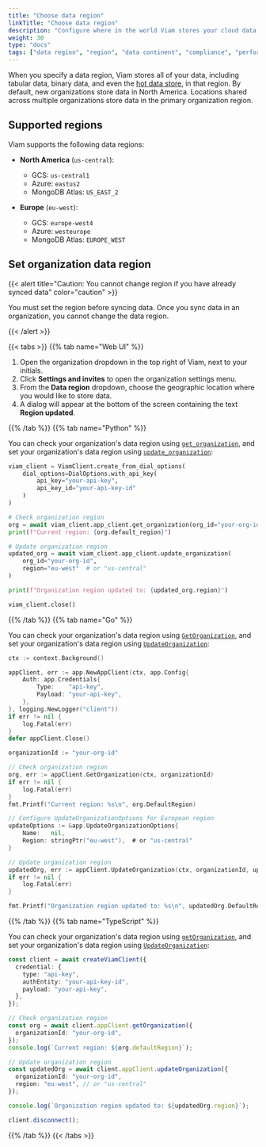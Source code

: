 ```yaml
---
title: "Choose data region"
linkTitle: "Choose data region"
description: "Configure where in the world Viam stores your cloud data."
weight: 30
type: "docs"
tags: ["data region", "region", "data continent", "compliance", "performance"]
---
```


When you specify a data region, Viam stores all of your data, including tabular data, binary data, and even the [hot data store](/data-ai/data/hot-data-store/), in that region.
By default, new organizations store data in North America.
Locations shared across multiple organizations store data in the primary organization region.

## Supported regions

Viam supports the following data regions:

- **North America** (`us-central`):

  - GCS: `us-central1`
  - Azure: `eastus2`
  - MongoDB Atlas: `US_EAST_2`

- **Europe** (`eu-west`):
  - GCS: `europe-west4`
  - Azure: `westeurope`
  - MongoDB Atlas: `EUROPE_WEST`

## Set organization data region

{{< alert title="Caution: You cannot change region if you have already synced data" color="caution" >}}

You must set the region before syncing data.
Once you sync data in an organization, you cannot change the data region.

{{< /alert >}}

{{< tabs >}}
{{% tab name="Web UI" %}}

1. Open the organization dropdown in the top right of Viam, next to your initials.
1. Click **Settings and invites** to open the organization settings menu.
1. From the **Data region** dropdown, choose the geographic location where you would like to store data.
1. A dialog will appear at the bottom of the screen containing the text **Region updated**.

{{% /tab %}}
{{% tab name="Python" %}}

You can check your organization's data region using [`get_organization`](/dev/reference/apis/fleet/#getorganization), and set your organization's data region using [`update_organization`](/dev/reference/apis/fleet/#updateorganization):

```python
viam_client = ViamClient.create_from_dial_options(
    dial_options=DialOptions.with_api_key(
        api_key="your-api-key",
        api_key_id="your-api-key-id"
    )
)

# Check organization region
org = await viam_client.app_client.get_organization(org_id="your-org-id")
print(f"Current region: {org.default_region}")

# Update organization region
updated_org = await viam_client.app_client.update_organization(
    org_id="your-org-id",
    region="eu-west"  # or "us-central"
)

print(f"Organization region updated to: {updated_org.region}")

viam_client.close()
```

{{% /tab %}}
{{% tab name="Go" %}}

You can check your organization's data region using [`GetOrganization`](/dev/reference/apis/fleet/#getorganization), and set your organization's data region using [`UpdateOrganization`](/dev/reference/apis/fleet/#updateorganization):

```go
ctx := context.Background()

appClient, err := app.NewAppClient(ctx, app.Config{
    Auth: app.Credentials{
        Type:    "api-key",
        Payload: "your-api-key",
    },
}, logging.NewLogger("client"))
if err != nil {
    log.Fatal(err)
}
defer appClient.Close()

organizationId := "your-org-id"

// Check organization region
org, err := appClient.GetOrganization(ctx, organizationId)
if err != nil {
    log.Fatal(err)
}
fmt.Printf("Current region: %s\n", org.DefaultRegion)

// Configure UpdateOrganizationOptions for European region
updateOptions := &app.UpdateOrganizationOptions{
    Name:   nil,
    Region: stringPtr("eu-west"),  # or "us-central"
}

// Update organization region
updatedOrg, err := appClient.UpdateOrganization(ctx, organizationId, updateOptions)
if err != nil {
    log.Fatal(err)
}

fmt.Printf("Organization region updated to: %s\n", updatedOrg.DefaultRegion)
```

{{% /tab %}}
{{% tab name="TypeScript" %}}

You can check your organization's data region using [`getOrganization`](/dev/reference/apis/fleet/#getorganization), and set your organization's data region using [`UpdateOrganization`](/dev/reference/apis/fleet/#updateorganization):

```typescript
const client = await createViamClient({
  credential: {
    type: "api-key",
    authEntity: "your-api-key-id",
    payload: "your-api-key",
  },
});

// Check organization region
const org = await client.appClient.getOrganization({
  organizationId: "your-org-id",
});
console.log(`Current region: ${org.defaultRegion}`);

// Update organization region
const updatedOrg = await client.appClient.updateOrganization({
  organizationId: "your-org-id",
  region: "eu-west", // or "us-central"
});

console.log(`Organization region updated to: ${updatedOrg.region}`);

client.disconnect();
```

{{% /tab %}}
{{< /tabs >}}
